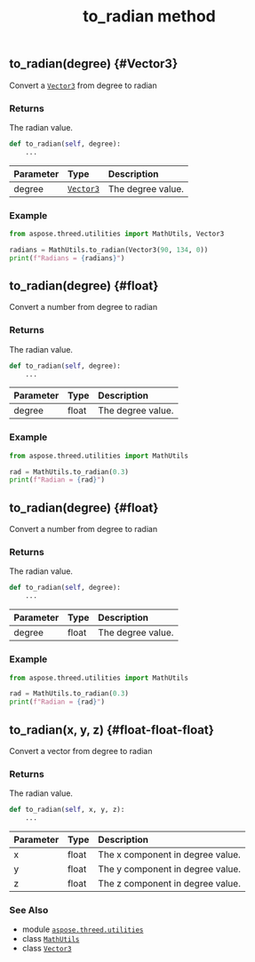 ﻿---
title: to_radian method
second_title: Aspose.3D for Python via .NET API References
description: 
type: docs
weight: 40
url: /python-net/aspose.threed.utilities/mathutils/to_radian/
is_root: false
---

## to_radian(degree) {#Vector3}

Convert a [`Vector3`](/3d/python-net/aspose.threed.utilities/vector3) from degree to radian


### Returns 


The radian value.


```python
def to_radian(self, degree):
    ...
```


| Parameter | Type | Description |
| :- | :- | :- |
| degree | [`Vector3`](/3d/python-net/aspose.threed.utilities/vector3) | The degree value. |

### Example 


```python
from aspose.threed.utilities import MathUtils, Vector3

radians = MathUtils.to_radian(Vector3(90, 134, 0))
print(f"Radians = {radians}")

```


## to_radian(degree) {#float}

Convert a number from degree to radian


### Returns 


The radian value.


```python
def to_radian(self, degree):
    ...
```


| Parameter | Type | Description |
| :- | :- | :- |
| degree | float | The degree value. |

### Example 


```python
from aspose.threed.utilities import MathUtils

rad = MathUtils.to_radian(0.3)
print(f"Radian = {rad}")

```


## to_radian(degree) {#float}

Convert a number from degree to radian


### Returns 


The radian value.


```python
def to_radian(self, degree):
    ...
```


| Parameter | Type | Description |
| :- | :- | :- |
| degree | float | The degree value. |

### Example 


```python
from aspose.threed.utilities import MathUtils

rad = MathUtils.to_radian(0.3)
print(f"Radian = {rad}")

```


## to_radian(x, y, z) {#float-float-float}

Convert a vector from degree to radian


### Returns 


The radian value.


```python
def to_radian(self, x, y, z):
    ...
```


| Parameter | Type | Description |
| :- | :- | :- |
| x | float | The x component in degree value. |
| y | float | The y component in degree value. |
| z | float | The z component in degree value. |



### See Also
* module [`aspose.threed.utilities`](../../)
* class [`MathUtils`](/3d/python-net/aspose.threed.utilities/mathutils)
* class [`Vector3`](/3d/python-net/aspose.threed.utilities/vector3)
